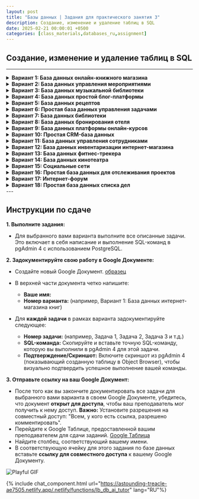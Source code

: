 ```yaml
---
layout: post
title: "Базы данных | Задания для практического занятия 3"
description: Создание, изменение и удаление таблиц в SQL
date: 2025-02-21 00:00:01 +0500
categories: [class_materials,databases_ru,assignment]
---
```


## Создание, изменение и удаление таблиц в SQL

---

<details markdown="1">
<summary><strong>Вариант 1: База данных онлайн-книжного магазина</strong></summary>
**Вариант 1: База данных онлайн-книжного магазина**

**Сценарий:** Вам поручено создать базу данных для онлайн-книжного магазина.  Эта база данных изначально будет управлять книгами и их авторами.

**Схемы таблиц:**

1.  **Таблица `books`:**
    *   `book_id`: Уникальный идентификатор для каждой книги (автоинкрементное целое число, первичный ключ).
    *   `title`: Название книги (текст, не null, максимальная длина 100 символов).
    *   `isbn`: Международный стандартный книжный номер (текст, уникальный, максимальная длина 20 символов).
    *   `publication_year`: Год публикации (целое число).
    *   `genre`: Жанр книги (текст, максимальная длина 50 символов).

2.  **Таблица `authors`:**
    *   `author_id`: Уникальный идентификатор для каждого автора (автоинкрементное целое число, первичный ключ).
    *   `author_name`: Имя автора (текст, не null, максимальная длина 100 символов).
    *   `nationality`: Национальность автора (текст, максимальная длина 50 символов).
    *   `birth_date`: Дата рождения автора (дата).

**Задания:**

1.  Создайте таблицы `books` и `authors` в вашей базе данных, используя оператор `CREATE TABLE`.
2.  Добавьте два новых столбца в таблицу `books`: `price` (десятичное число) и `stock_quantity` (целое число, значение по умолчанию 0).
3.  Измените столбец `genre` в таблице `books` так, чтобы его максимальная длина составляла 75 символов, и измените тип данных `publication_year` на `SMALLINT`.
4.  Переименуйте столбец `author_name` в таблице `authors` на `name` и переименуйте столбец `nationality` на `country`.
5.  Удалите столбец `birth_date` из таблицы `authors` и столбец `genre` из таблицы `books`.
6.  Удалите таблицу `authors` из базы данных, используя оператор `DROP TABLE`.

</details>
<details markdown="1">
<summary><strong>Вариант 2: База данных управления мероприятиями</strong></summary>
**Вариант 2: База данных управления мероприятиями**

**Сценарий:** Вы создаете базу данных для управления мероприятиями и местами проведения для компании, занимающейся организацией мероприятий.

**Схемы таблиц:**

1.  **Таблица `events`:**
    *   `event_id`: Уникальный идентификатор для каждого мероприятия (автоинкрементное целое число, первичный ключ).
    *   `event_name`: Название мероприятия (текст, не null, максимальная длина 100 символов).
    *   `event_date`: Дата мероприятия (дата, не null).
    *   `start_time`: Время начала мероприятия (время).
    *   `category`: Категория мероприятия (текст, максимальная длина 50 символов).

2.  **Таблица `venues`:**
    *   `venue_id`: Уникальный идентификатор для каждого места проведения (автоинкрементное целое число, первичный ключ).
    *   `venue_name`: Название места проведения (текст, не null, максимальная длина 100 символов).
    *   `address`: Адрес места проведения (текст, максимальная длина 200 символов).
    *   `capacity`: Максимальная вместимость места проведения (целое число).
    *   `venue_type`: Тип места проведения (например, 'зал', 'стадион', 'парк') (текст, максимальная длина 50 символов).

**Задания:**

1.  Создайте таблицы `events` и `venues` в вашей базе данных.
2.  Добавьте два новых столбца в таблицу `events`: `description` (текст) и `is_cancelled` (логический тип, значение по умолчанию false).
3.  Сделайте столбец `category` в таблице `events` `NOT NULL` и измените тип данных `capacity` в таблице `venues` на `BIGINT`.
4.  Переименуйте столбец `event_name` в таблице `events` на `title` и переименуйте столбец `venue_name` в таблице `venues` на `name`.
5.  Удалите столбец `start_time` из таблицы `events` и столбец `venue_type` из таблицы `venues`.
6.  Удалите таблицу `venues` из базы данных.

</details>
<details markdown="1">
<summary><strong>Вариант 3: База данных музыкальной библиотеки</strong></summary>
**Вариант 3: База данных музыкальной библиотеки**

**Сценарий:** Вы создаете базу данных для управления личной музыкальной библиотекой, отслеживая песни и исполнителей.

**Схемы таблиц:**

1.  **Таблица `songs`:**
    *   `song_id`: Уникальный идентификатор каждой песни (автоинкрементное целое число, первичный ключ).
    *   `song_title`: Название песни (текст, не null, максимальная длина 100 символов).
    *   `duration_seconds`: Продолжительность песни в секундах (целое число).
    *   `release_year`: Год выпуска песни (целое число).
    *   `genre`: Жанр песни (текст, максимальная длина 50 символов).

2.  **Таблица `artists`:**
    *   `artist_id`: Уникальный идентификатор каждого исполнителя (автоинкрементное целое число, первичный ключ).
    *   `artist_name`: Имя исполнителя (текст, не null, максимальная длина 100 символов).
    *   `origin_country`: Страна происхождения исполнителя (текст, максимальная длина 50 символов).
    *   `formation_year`: Год образования исполнителя (целое число).

**Задания:**

1.  Создать таблицы `songs` и `artists` в вашей базе данных.
2.  Добавить два новых столбца в таблицу `songs`: `album_name` (текст, максимальная длина 100 символов) и `play_count` (целое число, по умолчанию 0).
3.  Изменить столбец `genre` в таблице `songs`, установив максимальную длину 75 символов, и изменить тип данных `duration_seconds` на `REAL`.
4.  Переименовать столбец `song_title` в таблице `songs` на `title` и переименовать столбец `artist_name` в таблице `artists` на `name`.
5.  Удалить столбец `release_year` из таблицы `songs` и столбец `formation_year` из таблицы `artists`.
6.  Удалить таблицу `artists` из базы данных.

</details>
<details markdown="1">
<summary><strong>Вариант 4: База данных простой блог-платформы</strong></summary>
**Вариант 4: База данных простой блог-платформы**

**Сценарий:** Вы проектируете базу данных для простой блог-платформы, чтобы управлять записями блога и категориями.

**Схемы таблиц:**

1.  **Таблица `posts`:**
    *   `post_id`: Уникальный идентификатор каждой записи (автоинкрементное целое число, первичный ключ).
    *   `post_title`: Заголовок записи блога (текст, не null, максимальная длина 200 символов).
    *   `content`: Содержимое записи блога (текст).
    *   `publication_date`: Дата публикации записи (дата, по умолчанию текущая дата).
    *   `is_published`: Статус публикации (логическое значение, по умолчанию false).

2.  **Таблица `categories`:**
    *   `category_id`: Уникальный идентификатор каждой категории (автоинкрементное целое число, первичный ключ).
    *   `category_name`: Название категории (текст, не null, уникальное, максимальная длина 50 символов).
    *   `description`: Описание категории (текст, максимальная длина 200 символов).
    *   `created_at`: Временная метка создания категории (timestamp with time zone, по умолчанию текущая временная метка).

**Задания:**

1.  Создать таблицы `posts` и `categories` в вашей базе данных.
2.  Добавить два новых столбца в таблицу `posts`: `author_name` (текст, максимальная длина 100 символов) и `view_count` (целое число, по умолчанию 0).
3.  Изменить столбец `post_title` в таблице `posts`, установив максимальную длину 255 символов, и изменить тип данных `publication_date` на `TIMESTAMP`.
4.  Переименовать столбец `post_title` в таблице `posts` на `title` и переименовать столбец `category_name` в таблице `categories` на `name`.
5.  Удалить столбец `is_published` из таблицы `posts` и столбец `description` из таблицы `categories`.
6.  Удалить таблицу `categories` из базы данных.

</details>
<details markdown="1">
<summary><strong>Вариант 5: База данных рецептов</strong></summary>
**Вариант 5: База данных рецептов**

**Сценарий:** Вы создаете базу данных для хранения рецептов и их ингредиентов для приложения с рецептами.

**Схемы таблиц:**

1.  **Таблица `recipes`:**
    *   `recipe_id`: Уникальный идентификатор каждого рецепта (автоинкрементируемое целое число, первичный ключ).
    *   `recipe_name`: Название рецепта (текст, не null, максимальная длина 100 символов).
    *   `instructions`: Инструкции по приготовлению (текст).
    *   `cuisine_type`: Тип кухни (например, 'Итальянская', 'Мексиканская', 'Индийская') (текст, максимальная длина 50 символов).
    *   `preparation_time_minutes`: Время приготовления в минутах (целое число).

2.  **Таблица `ingredients`:**
    *   `ingredient_id`: Уникальный идентификатор каждого ингредиента (автоинкрементируемое целое число, первичный ключ).
    *   `ingredient_name`: Название ингредиента (текст, не null, уникальное, максимальная длина 100 символов).
    *   `is_vegetarian`: Указывает, является ли ингредиент вегетарианским (логический тип, по умолчанию true).
    *   `is_vegan`: Указывает, является ли ингредиент веганским (логический тип, по умолчанию false).

**Задания:**

1.  Создайте таблицы `recipes` и `ingredients` в вашей базе данных.
2.  Добавьте два новых столбца в таблицу `recipes`: `servings` (целое число, по умолчанию 1) и `rating` (числовой, точность 2, масштаб 1, например, 4.5).
3.  Измените столбец `cuisine_type` в таблице `recipes`, чтобы он имел максимальную длину 75 символов, и измените тип данных `preparation_time_minutes` на `SMALLINT`.
4.  Переименуйте столбец `recipe_name` в таблице `recipes` на `name` и переименуйте столбец `ingredient_name` в таблице `ingredients` на `name`.
5.  Удалите столбец `instructions` из таблицы `recipes` и столбец `is_vegan` из таблицы `ingredients`.
6.  Удалите таблицу `ingredients` из базы данных.

</details>
<details markdown="1">
<summary><strong>Вариант 6: Простая база данных управления задачами</strong></summary>
**Вариант 6: Простая база данных управления задачами**

**Сценарий:** Вы создаете базу данных для простого приложения управления задачами, чтобы управлять задачами и проектами.

**Схемы таблиц:**

1.  **Таблица `tasks`:**
    *   `task_id`: Уникальный идентификатор каждой задачи (автоинкрементируемое целое число, первичный ключ).
    *   `task_name`: Название задачи (текст, не null, максимальная длина 100 символов).
    *   `description`: Описание задачи (текст).
    *   `due_date`: Дата, к которой задача должна быть выполнена (дата).
    *   `status`: Статус задачи (например, 'To Do', 'In Progress', 'Completed') (текст, максимальная длина 50 символов, по умолчанию 'To Do').

2.  **Таблица `projects`:**
    *   `project_id`: Уникальный идентификатор каждого проекта (автоинкрементируемое целое число, первичный ключ).
    *   `project_name`: Название проекта (текст, не null, максимальная длина 100 символов).
    *   `start_date`: Дата начала проекта (дата).
    *   `end_date`: Дата, когда проект, как ожидается, закончится (дата).
    *   `priority`: Приоритет проекта (например, 'High', 'Medium', 'Low') (текст, максимальная длина 50 символов, по умолчанию 'Medium').

**Задания:**

1.  Создайте таблицы `tasks` и `projects` в вашей базе данных.
2.  Добавьте два новых столбца в таблицу `tasks`: `created_at` (метка времени с часовым поясом, по умолчанию текущая метка времени) и `is_urgent` (логический тип, по умолчанию false).
3.  Измените столбец `status` в таблице `tasks`, чтобы он имел максимальную длину 75 символов, и измените тип данных `due_date` на `TIMESTAMP`.
4.  Переименуйте столбец `task_name` в таблице `tasks` на `title` и переименуйте столбец `project_name` в таблице `projects` на `name`.
5.  Удалите столбец `description` из таблицы `tasks` и столбец `end_date` из таблицы `projects`.
6.  Удалите таблицу `projects` из базы данных.

</details>
<details markdown="1">
<summary><strong>Вариант 7: База данных библиотеки</strong></summary>
**Вариант 7: База данных библиотеки**

**Сценарий:** Вы создаете базу данных для небольшой библиотеки для управления книгами и читателями.

**Схемы таблиц:**

1.  **Таблица `books`:**
    *   `book_id`: Уникальный идентификатор для каждой книги (автоинкрементное целое число, первичный ключ).
    *   `book_title`: Название книги (текст, не null, максимальная длина 150 символов).
    *   `author`: Автор книги (текст, максимальная длина 100 символов).
    *   `publication_year`: Год публикации (целое число).
    *   `total_copies`: Общее количество доступных экземпляров (целое число, по умолчанию 1).

2.  **Таблица `members`:**
    *   `member_id`: Уникальный идентификатор для каждого читателя библиотеки (автоинкрементное целое число, первичный ключ).
    *   `member_name`: Имя читателя (текст, не null, максимальная длина 100 символов).
    *   `address`: Адрес читателя (текст, максимальная длина 200 символов).
    *   `phone_number`: Номер телефона читателя (текст, максимальная длина 20 символов).
    *   `registration_date`: Дата регистрации читателя (дата, по умолчанию текущая дата).

**Задания:**

1.  Создайте таблицы `books` и `members` в вашей базе данных.
2.  Добавьте два новых столбца в таблицу `books`: `isbn` (текст, уникальный, максимальная длина 20 символов) и `genre` (текст, максимальная длина 50 символов).
3.  Измените столбец `author` в таблице `books` на `NOT NULL` и измените тип данных `publication_year` в таблице `books` на `TEXT`.
4.  Переименуйте столбец `book_title` в таблице `books` на `title` и переименуйте столбец `member_name` в таблице `members` на `name`.
5.  Удалите столбец `publication_year` из таблицы `books` и столбец `address` из таблицы `members`.
6.  Удалите таблицу `members` из базы данных.

</details>
<details markdown="1">
<summary><strong>Вариант 8: База данных бронирования отеля</strong></summary>
**Вариант 8: База данных бронирования отеля**

**Сценарий:** Вы создаете базу данных для отеля для управления номерами и гостями.

**Схемы таблиц:**

1.  **Таблица `rooms`:**
    *   `room_id`: Уникальный идентификатор для каждого номера (автоинкрементное целое число, первичный ключ).
    *   `room_number`: Номер комнаты (текст, уникальный, не null, максимальная длина 10 символов).
    *   `room_type`: Тип номера (например, 'Одноместный', 'Двухместный', 'Люкс') (текст, максимальная длина 50 символов).
    *   `capacity`: Максимальная вместимость номера (целое число).
    *   `price_per_night`: Цена за ночь для номера (десятичное число).

2.  **Таблица `guests`:**
    *   `guest_id`: Уникальный идентификатор для каждого гостя (автоинкрементное целое число, первичный ключ).
    *   `guest_name`: Имя гостя (текст, не null, максимальная длина 100 символов).
    *   `email`: Адрес электронной почты гостя (текст, уникальный, максимальная длина 100 символов).
    *   `phone_number`: Номер телефона гостя (текст, максимальная длина 20 символов).
    *   `registration_date`: Дата регистрации гостя в системе (временная метка, по умолчанию текущая временная метка).

**Задания:**

1.  Создайте таблицы `rooms` и `guests` в вашей базе данных.
2.  Добавьте два новых столбца в таблицу `rooms`: `is_available` (логическое значение, по умолчанию true) и `view_type` (текст, максимальная длина 50 символов, например, 'Вид на город', 'Вид на море').
3.  Измените столбец `room_type` в таблице `rooms`, чтобы максимальная длина была 75 символов, и измените тип данных `capacity` в таблице `rooms` на `SMALLINT`.
4.  Переименуйте столбец `room_number` в таблице `rooms` на `number` и переименуйте столбец `guest_name` в таблице `guests` на `name`.
5.  Удалите столбец `price_per_night` из таблицы `rooms` и столбец `phone_number` из таблицы `guests`.
6.  Удалите таблицу `guests` из базы данных.

</details>
<details markdown="1">
<summary><strong>Вариант 9: База данных платформы онлайн-курсов</strong></summary>
**Вариант 9: База данных платформы онлайн-курсов**

**Сценарий:** Вы проектируете базу данных для платформы онлайн-курсов, чтобы управлять курсами и преподавателями.

**Схемы таблиц:**

1.  **Таблица `courses`:**
    *   `course_id`: Уникальный идентификатор каждого курса (автоинкрементное целое число, первичный ключ).
    *   `course_name`: Название курса (текст, не null, максимальная длина 100 символов).
    *   `description`: Описание курса (текст).
    *   `credits`: Количество кредитов за курс (целое число).
    *   `level`: Уровень курса (например, 'Начальный', 'Средний', 'Продвинутый') (текст, максимальная длина 50 символов).

2.  **Таблица `instructors`:**
    *   `instructor_id`: Уникальный идентификатор каждого преподавателя (автоинкрементное целое число, первичный ключ).
    *   `instructor_name`: Имя преподавателя (текст, не null, максимальная длина 100 символов).
    *   `email`: Адрес электронной почты преподавателя (текст, уникальный, максимальная длина 100 символов).
    *   `department`: Отдел, к которому принадлежит преподаватель (текст, максимальная длина 100 символов).
    *   `hire_date`: Дата найма преподавателя (дата).

**Задания:**

1.  Создать таблицы `courses` и `instructors` в вашей базе данных.
2.  Добавить два новых столбца в таблицу `courses`: `duration_hours` (целое число) и `is_active` (логический тип, по умолчанию true).
3.  Изменить столбец `level` в таблице `courses`, чтобы он имел максимальную длину 75 символов, и изменить тип данных `credits` в таблице `courses` на `REAL`.
4.  Переименовать столбец `course_name` в таблице `courses` на `title` и переименовать столбец `instructor_name` в таблице `instructors` на `name`.
5.  Удалить столбец `description` из таблицы `courses` и столбец `department` из таблицы `instructors`.
6.  Удалить таблицу `instructors` из базы данных.

</details>
<details markdown="1">
<summary><strong>Вариант 10: Простая CRM-база данных</strong></summary>
**Вариант 10: Простая CRM-база данных**

**Сценарий:** Вы создаете базу данных для простой системы управления взаимоотношениями с клиентами (CRM) для управления клиентами и их взаимодействиями.

**Схемы таблиц:**

1.  **Таблица `customers`:**
    *   `customer_id`: Уникальный идентификатор каждого клиента (автоинкрементное целое число, первичный ключ).
    *   `customer_name`: Имя клиента (текст, не null, максимальная длина 100 символов).
    *   `email`: Адрес электронной почты клиента (текст, уникальный, максимальная длина 100 символов).
    *   `phone_number`: Номер телефона клиента (текст, максимальная длина 20 символов).
    *   `city`: Город клиента (текст, максимальная длина 50 символов).

2.  **Таблица `interactions`:**
    *   `interaction_id`: Уникальный идентификатор каждого взаимодействия (автоинкрементное целое число, первичный ключ).
    *   `interaction_type`: Тип взаимодействия (например, 'Звонок', 'Электронная почта', 'Встреча') (текст, максимальная длина 50 символов).
    *   `interaction_date`: Дата взаимодействия (метка времени, по умолчанию текущая метка времени).
    *   `notes`: Заметки о взаимодействии (текст).
    *   `agent_name`: Имя агента, который обработал взаимодействие (текст, максимальная длина 100 символов).

**Задания:**

1.  Создать таблицы `customers` и `interactions` в вашей базе данных.
2.  Добавить два новых столбца в таблицу `customers`: `registration_date` (дата, по умолчанию текущая дата) и `is_active` (логический тип, по умолчанию true).
3.  Изменить столбец `city` в таблице `customers`, чтобы он имел максимальную длину 75 символов, и изменить тип данных `interaction_date` в таблице `interactions` на `DATE`.
4.  Переименовать столбец `customer_name` в таблице `customers` на `name` и переименовать столбец `interaction_type` в таблице `interactions` на `type`.
5.  Удалить столбец `phone_number` из таблицы `customers` и столбец `agent_name` из таблицы `interactions`.
6.  Удалить таблицу `interactions` из базы данных.

</details>
<details markdown="1">
<summary><strong>Вариант 11: База данных управления сотрудниками</strong></summary>
**Вариант 11: База данных управления сотрудниками**

**Сценарий:** Вы создаете упрощенную базу данных для управления сотрудниками, отслеживая сотрудников и отделы.

**Схемы таблиц:**

1.  **Таблица `employees`:**
    *   `employee_id`: Уникальный идентификатор каждого сотрудника (автоинкрементное целое число, первичный ключ).
    *   `employee_name`: Имя сотрудника (текст, не null, максимальная длина 100 символов).
    *   `job_title`: Должность сотрудника (текст, максимальная длина 100 символов).
    *   `salary`: Годовая зарплата сотрудника (числовое значение).
    *   `hire_date`: Дата приема на работу сотрудника (дата).

2.  **Таблица `departments`:**
    *   `department_id`: Уникальный идентификатор каждого отдела (автоинкрементное целое число, первичный ключ).
    *   `department_name`: Название отдела (текст, не null, уникальное, максимальная длина 100 символов).
    *   `location`: Местоположение отдела (текст, максимальная длина 100 символов).
    *   `manager_name`: Имя руководителя отдела (текст, максимальная длина 100 символов).
    *   `employee_count`: Количество сотрудников в отделе (целое число, по умолчанию 0).

**Задания:**

1.  Создать таблицы `employees` и `departments` в вашей базе данных.
2.  Добавить два новых столбца в таблицу `employees`: `email` (текст, уникальное, максимальная длина 100 символов) и `is_active` (логическое значение, по умолчанию true).
3.  Изменить столбец `job_title` в таблице `employees`, установив максимальную длину 150 символов, и изменить тип данных `salary` в таблице `employees` на `INTEGER`.
4.  Переименовать столбец `employee_name` в таблице `employees` на `name` и переименовать столбец `department_name` в таблице `departments` на `name`.
5.  Удалить столбец `hire_date` из таблицы `employees` и столбец `manager_name` из таблицы `departments`.
6.  Удалить таблицу `departments` из базы данных.

</details>
<details markdown="1">
<summary><strong>Вариант 12: База данных инвентаризации интернет-магазина</strong></summary>
**Вариант 12: База данных инвентаризации интернет-магазина**

**Сценарий:** Вы создаете упрощенную базу данных для интернет-магазина, чтобы управлять товарами и категориями.

**Схемы таблиц:**

1.  **Таблица `products`:**
    *   `product_id`: Уникальный идентификатор каждого товара (автоинкрементное целое число, первичный ключ).
    *   `product_name`: Название товара (текст, не null, максимальная длина 100 символов).
    *   `description`: Описание товара (текст).
    *   `price`: Цена товара (десятичное число).
    *   `stock_quantity`: Количество на складе (целое число, по умолчанию 0).

2.  **Таблица `categories`:**
    *   `category_id`: Уникальный идентификатор каждой категории (автоинкрементное целое число, первичный ключ).
    *   `category_name`: Название категории (текст, не null, уникальное, максимальная длина 100 символов).
    *   `parent_category`: Название родительской категории (текст, максимальная длина 100 символов).
    *   `description`: Описание категории (текст).
    *   `is_active`: Указывает, активна ли категория в данный момент (логическое значение, по умолчанию true).

**Задания:**

1.  Создать таблицы `products` и `categories` в вашей базе данных.
2.  Добавить два новых столбца в таблицу `products`: `sku` (текст, уникальное, максимальная длина 50 символов) и `weight_kg` (числовое значение).
3.  Изменить столбец `product_name` в таблице `products`, установив максимальную длину 150 символов, и изменить тип данных `price` в таблице `products` на `REAL`.
4.  Переименовать столбец `product_name` в таблице `products` на `name` и переименовать столбец `category_name` в таблице `categories` на `name`.
5.  Удалить столбец `description` из таблицы `products` и столбец `parent_category` из таблицы `categories`.
6.  Удалить таблицу `categories` из базы данных.

</details>
<details markdown="1">
<summary><strong>Вариант 13: База данных фитнес-трекера</strong></summary>
**Вариант 13: База данных фитнес-трекера**

**Сценарий:** Вы создаете базу данных для приложения фитнес-трекера, чтобы хранить профили пользователей и данные о тренировках.

**Схемы таблиц:**

1.  **Таблица `users`:**
    *   `user_id`: Уникальный идентификатор каждого пользователя (автоинкрементное целое число, первичный ключ).
    *   `username`: Имя пользователя (текст, уникальное, не null, максимальная длина 50 символов).
    *   `email`: Адрес электронной почты (текст, уникальное, максимальная длина 100 символов).
    *   `gender`: Пол пользователя (текст, максимальная длина 10 символов).
    *   `date_of_birth`: Дата рождения (дата).

2.  **Таблица `workouts`:**
    *   `workout_id`: Уникальный идентификатор каждой тренировки (автоинкрементное целое число, первичный ключ).
    *   `workout_type`: Тип тренировки (например, 'Бег', 'Силовая тренировка', 'Йога') (текст, максимальная длина 50 символов).
    *   `duration_minutes`: Продолжительность тренировки в минутах (целое число).
    *   `workout_date`: Дата тренировки (дата, не null, по умолчанию текущая дата).
    *   `calories_burned`: Предполагаемое количество сожженных калорий (целое число).

**Задания:**

1.  Создать таблицы `users` и `workouts` в вашей базе данных.
2.  Добавить два новых столбца в таблицу `users`: `height_cm` (целое число) и `weight_kg` (числовое значение, точность 5, масштаб 2).
3.  Изменить столбец `gender` в таблице `users`, установив максимальную длину 20 символов, и изменить тип данных `duration_minutes` в таблице `workouts` на `REAL`.
4.  Переименовать столбец `username` в таблице `users` на `name` и переименовать столбец `workout_type` в таблице `workouts` на `type`.
5.  Удалить столбец `date_of_birth` из таблицы `users` и столбец `calories_burned` из таблицы `workouts`.
6.  Удалить таблицу `workouts` из базы данных.

</details>
<details markdown="1">
<summary><strong>Вариант 14: База данных кинотеатра</strong></summary>
**Вариант 14: База данных кинотеатра**

**Сценарий:** Вы создаете упрощенную базу данных для кинотеатра, чтобы управлять фильмами и сеансами.

**Схемы таблиц:**

1.  **Таблица `movies`:**
    *   `movie_id`: Уникальный идентификатор каждого фильма (автоинкрементное целое число, первичный ключ).
    *   `movie_title`: Название фильма (текст, не null, максимальная длина 150 символов).
    *   `genre`: Жанр фильма (текст, максимальная длина 50 символов).
    *   `release_year`: Год выпуска (целое число).
    *   `duration_minutes`: Продолжительность фильма в минутах (целое число).

2.  **Таблица `screenings`:**
    *   `screening_id`: Уникальный идентификатор каждого сеанса (автоинкрементное целое число, первичный ключ).
    *   `screen_number`: Номер экрана (целое число).
    *   `start_time`: Время начала сеанса (отметка времени).
    *   `end_time`: Время окончания сеанса (отметка времени).
    *   `is_3d`: Указывает, идет ли сеанс в 3D (логическое значение, по умолчанию false).

**Задания:**

1.  Создать таблицы `movies` и `screenings` в вашей базе данных.
2.  Добавить два новых столбца в таблицу `movies`: `director` (текст, максимальная длина 100 символов) и `rating` (текст, максимальная длина 10 символов, например, 'PG-13', 'R').
3.  Изменить столбец `genre` в таблице `movies`, установив максимальную длину 75 символов, и изменить тип данных `screen_number` в таблице `screenings` на `TEXT`.
4.  Переименовать столбец `movie_title` в таблице `movies` на `title` и переименовать столбец `start_time` в таблице `screenings` на `start_datetime`.
5.  Удалить столбец `release_year` из таблицы `movies` и столбец `end_time` из таблицы `screenings`.
6.  Удалить таблицу `screenings` из базы данных.

</details>
<details markdown="1">
<summary><strong>Вариант 15: Социальные сети</strong></summary>
**Вариант 15: Социальные сети**

**Сценарий:** Вы создаете очень упрощенную базу данных для платформы социальных сетей, чтобы управлять профилями пользователей и сообщениями.

**Схемы таблиц:**

1.  **Таблица `users`:**
    *   `user_id`: Уникальный идентификатор для каждого пользователя (автоинкрементное целое число, первичный ключ).
    *   `username`: Имя пользователя (текст, уникальное, не null, максимальная длина 50 символов).
    *   `profile_name`: Отображаемое имя пользователя (текст, максимальная длина 100 символов).
    *   `join_date`: Дата регистрации пользователя (дата, по умолчанию текущая дата).
    *   `bio`: Биография пользователя (текст).

2.  **Таблица `posts`:**
    *   `post_id`: Уникальный идентификатор для каждого сообщения (автоинкрементное целое число, первичный ключ).
    *   `content`: Содержание сообщения (текст, не null).
    *   `post_timestamp`: Отметка времени создания сообщения (timestamp, по умолчанию текущая отметка времени).
    *   `like_count`: Количество лайков (целое число, по умолчанию 0).
    *   `share_count`: Количество репостов (целое число, по умолчанию 0).

**Задачи:**

1.  Создайте таблицы `users` и `posts` в вашей базе данных.
2.  Добавьте два новых столбца в таблицу `users`: `email` (текст, уникальный, максимальная длина 100 символов) и `is_verified` (логический тип, по умолчанию false).
3.  Измените столбец `profile_name` в таблице `users`, чтобы он имел максимальную длину 150 символов, и измените тип данных `like_count` в таблице `posts` на `BIGINT`.
4.  Переименуйте столбец `username` в таблице `users` в `name` и переименуйте столбец `post_timestamp` в таблице `posts` в `created_at`.
5.  Удалите столбец `bio` из таблицы `users` и столбец `share_count` из таблицы `posts`.
6.  Удалите таблицу `posts` из базы данных.

</details>
<details markdown="1">
<summary><strong>Вариант 16: Простая база данных для отслеживания проектов</strong></summary>
**Вариант 16: Простая база данных для отслеживания проектов**

**Сценарий:** Вы создаете базу данных для отслеживания простых проектов и их задач.

**Схемы таблиц:**

1.  **Таблица `projects`:**
    *   `project_id`: Уникальный идентификатор для каждого проекта (автоинкрементное целое число, первичный ключ).
    *   `project_name`: Название проекта (текст, не null, максимальная длина 100 символов).
    *   `start_date`: Дата начала проекта (дата).
    *   `deadline`: Крайний срок проекта (дата).
    *   `status`: Текущий статус проекта (например, 'Планирование', 'В процессе', 'Завершен') (текст, максимальная длина 50 символов, по умолчанию 'Планирование').

2.  **Таблица `tasks`:**
    *   `task_id`: Уникальный идентификатор для каждой задачи (автоинкрементное целое число, первичный ключ).
    *   `task_description`: Описание задачи (текст, не null).
    *   `due_date`: Срок выполнения задачи (дата).
    *   `is_completed`: Указывает, завершена ли задача (логический тип, по умолчанию false).
    *   `priority`: Приоритет задачи (например, 'Высокий', 'Средний', 'Низкий') (текст, максимальная длина 50 символов, по умолчанию 'Средний').

**Задачи:**

1.  Создайте таблицы `projects` и `tasks` в вашей базе данных.
2.  Добавьте два новых столбца в таблицу `projects`: `budget` (десятичное число) и `team_lead` (текст, максимальная длина 100 символов).
3.  Измените столбец `status` в таблице `projects`, чтобы он имел максимальную длину 75 символов, и измените тип данных `deadline` в таблице `projects` на `TIMESTAMP`.
4.  Переименуйте столбец `project_name` в таблице `projects` в `name` и переименуйте столбец `task_description` в таблице `tasks` в `description`.
5.  Удалите столбец `start_date` из таблицы `projects` и столбец `priority` из таблицы `tasks`.
6.  Удалите таблицу `tasks` из базы данных.

</details>
<details markdown="1">
<summary><strong>Вариант 17: Интернет-форум</strong></summary>
**Вариант 17: Интернет-форум**

**Сценарий:** Вы создаете упрощенную базу данных для интернет-форума, чтобы управлять пользователями и темами обсуждений.

**Схемы таблиц:**

1.  **Таблица `users`:**
    *   `user_id`: Уникальный идентификатор каждого пользователя (автоинкрементное целое число, первичный ключ).
    *   `username`: Имя пользователя (текст, уникальное, не null, максимальная длина 50 символов).
    *   `registration_date`: Дата регистрации (метка времени, по умолчанию текущая метка времени).
    *   `reputation_score`: Рейтинг репутации пользователя (целое число, по умолчанию 0).
    *   `is_banned`: Указывает, заблокирован ли пользователь (логическое значение, по умолчанию false).

2.  **Таблица `threads`:**
    *   `thread_id`: Уникальный идентификатор каждой темы (автоинкрементное целое число, первичный ключ).
    *   `thread_title`: Заголовок темы (текст, не null, максимальная длина 200 символов).
    *   `creation_date`: Дата создания темы (метка времени, по умолчанию текущая метка времени).
    *   `view_count`: Количество просмотров темы (целое число, по умолчанию 0).
    *   `last_activity_date`: Дата последней активности в теме (метка времени, по умолчанию текущая метка времени).

**Задания:**

1.  Создайте таблицы `users` и `threads` в вашей базе данных.
2.  Добавьте два новых столбца в таблицу `users`: `email` (текст, уникальный, максимальная длина 100 символов) и `location` (текст, максимальная длина 100 символов).
3.  Измените столбец `username` в таблице `users`, установив максимальную длину 75 символов, и измените тип данных столбца `view_count` в таблице `threads` на `BIGINT`.
4.  Переименуйте столбец `username` в таблице `users` на `name` и переименуйте столбец `thread_title` в таблице `threads` на `title`.
5.  Удалите столбец `reputation_score` из таблицы `users` и столбец `last_activity_date` из таблицы `threads`.
6.  Удалите таблицу `threads` из базы данных.

</details>
<details markdown="1">
<summary><strong>Вариант 18: Простая база данных списка дел</strong></summary>
**Вариант 18: Простая база данных списка дел**

**Сценарий:** Вы создаете базу данных для очень простого приложения списка дел.

**Схемы таблиц:**

1.  **Таблица `todos`:**
    *   `todo_id`: Уникальный идентификатор каждого элемента списка дел (автоинкрементное целое число, первичный ключ).
    *   `task_name`: Название задачи (текст, не null, максимальная длина 100 символов).
    *   `description`: Описание задачи (текст).
    *   `due_date`: Срок выполнения задачи (дата).
    *   `is_completed`: Указывает, завершена ли задача (логическое значение, по умолчанию false).

2.  **Таблица `categories`:**
    *   `category_id`: Уникальный идентификатор каждой категории (автоинкрементное целое число, первичный ключ).
    *   `category_name`: Название категории (текст, не null, уникальное, максимальная длина 100 символов).
    *   `color_code`: Цветовой код категории (текст, максимальная длина 10 символов, например, '#FF0000').
    *   `created_at`: Метка времени создания категории (метка времени, по умолчанию текущая метка времени).
    *   `is_default`: Указывает, является ли категория категорией по умолчанию (логическое значение, по умолчанию false).

**Задания:**

1.  Создайте таблицы `todos` и `categories` в вашей базе данных.
2.  Добавьте два новых столбца в таблицу `todos`: `priority` (текст, максимальная длина 20 символов, например, 'High', 'Medium', 'Low') и `created_at` (метка времени, по умолчанию текущая метка времени).
3.  Измените столбец `task_name` в таблице `todos`, установив максимальную длину 150 символов, и измените тип данных столбца `due_date` в таблице `todos` на `TIMESTAMP`.
4.  Переименуйте столбец `task_name` в таблице `todos` на `title` и переименуйте столбец `category_name` в таблице `categories` на `name`.
5.  Удалите столбец `description` из таблицы `todos` и столбец `color_code` из таблицы `categories`.
6.  Удалите таблицу `categories` из базы данных.
</details>
---

## Инструкции по сдаче

**1. Выполните задания:**
*   Для выбранного вами варианта выполните все описанные задачи.  Это включает в себя написание и выполнение SQL-команд в pgAdmin 4 с использованием PostgreSQL.

**2. Задокументируйте свою работу в Google Документе:**
*   Создайте новый Google Документ. [образец](https://docs.google.com/document/d/1suTbjrCnVYxfemvzvLQvD4GfQodjMifyTUTug9WTkzs/edit?usp=sharing)
*   В верхней части документа четко напишите:
    *   **Ваше имя:**
    *   **Номер варианта:** (например, Вариант 1: База данных интернет-магазина книг)

*   Для **каждой задачи** в рамках варианта задокументируйте следующее:
    *   **Номер задачи:** (например, Задача 1, Задача 2, Задача 3 и т.д.)
    *   **SQL-команда:** Скопируйте и вставьте точную SQL-команду, которую вы выполнили в pgAdmin 4 для этой задачи.
    *   **Подтверждение/Скриншот:** Включите скриншот из pgAdmin 4 (показывающий созданную таблицу в Object Browser), чтобы визуально подтвердить успешное выполнение вашей команды.

**3. Отправьте ссылку на ваш Google Документ:**
*   После того как вы закончите документировать все задачи для выбранного вами варианта в своем Google Документе, убедитесь, что документ **открыт для доступа**, чтобы ваш преподаватель мог получить к нему доступ. **Важно:** Установите разрешения на совместный доступ: "Всем, у кого есть ссылка, разрешено комментировать".
*   Перейдите к Google Таблице, предоставленной вашим преподавателем для сдачи заданий. [Google Таблица](https://docs.google.com/spreadsheets/d/1aMktJhzy4MabGjS9a9LOukR7u29a6Xno7UClTPo7Hvc/edit?usp=sharing)
*   Найдите столбец, соответствующий вашему имени.
*   В соответствующую ячейку для этого задания по базе данных вставьте **ссылку для совместного доступа** к вашему Google Документу<span class="easter-egg" onclick="showEasterEgg()">.</span>

<div id="easterEggGif">
    <img src="https://media.giphy.com/media/v1.Y2lkPTc5MGI3NjExa3EzcHJxZnloYmozZWxzdnkzNHk2eHN2Y3A1aHF0ajJqZmxibnJ4OSZlcD12MV9naWZzX3NlYXJjaCZjdD1n/xpLocgdzHqW9G/giphy.gif" alt="Playful GIF">
</div>

{% include chat_component.html url="https://astounding-treacle-ae7505.netlify.app/.netlify/functions/lb_db_ai_tutor" lang="RU"%}

<script>
    let isVisible = false;
    function showEasterEgg() {
        const eggDiv = document.getElementById('easterEggGif');
        if (!isVisible) {
            eggDiv.style.display = 'block';
            isVisible = true;
        }
    }
</script>